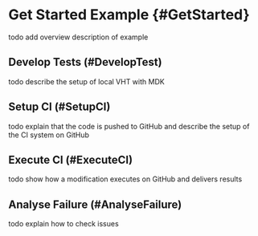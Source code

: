 # Get Started Example {#GetStarted}

todo add overview description of example

## Develop Tests (#DevelopTest)

todo describe the setup of local VHT with MDK

## Setup CI (#SetupCI)

todo explain that the code is pushed to GitHub and describe the setup of the CI system on GitHub

## Execute CI (#ExecuteCI)

todo show how a modification executes on GitHub and delivers results

## Analyse Failure (#AnalyseFailure) 

todo explain how to check issues

